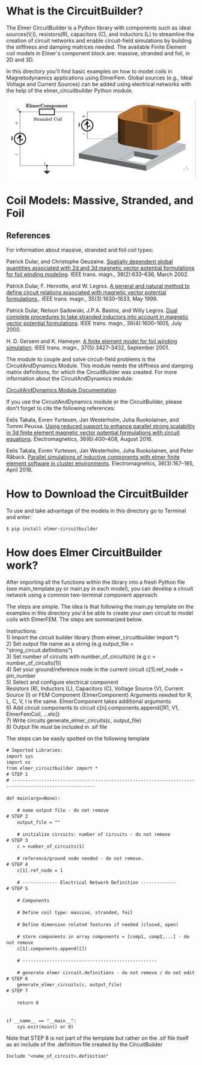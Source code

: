 # What is the CircuitBuilder?
The Elmer CircuitBuilder is a Python library with components such as ideal sources(V,I), resistors(R), capacitors (C), and inductors (L) 
to streamline the creation of circuit networks and enable circuit-field simulations by building the stiffness and damping matrices needed.
The available Finite Element coil models in Elmer's component block are: massive, stranded and foil, in 2D and 3D. 

In this directory you'll find basic examples on how to model coils in Magnetodynamics applications using ElmerFem. 
Global sources (e.g., Ideal Voltage and Current Sources) can be added using electrical networks with the help of the elmer_circuitbuilder Python module. 

![3D Stranded Closed Coil](TEAM7_current_source.png)

# Coil Models: Massive, Stranded, and Foil



## References
For information about massive, stranded and foil coil types:

  Patrick Dular, and Christophe Geuzaine. <A HREF="https://ieeexplore.ieee.org/abstract/document/996165/">Spatially dependent global quantities associated with 2d and 3d magnetic vector potential formulations for foil winding modeling</A>. IEEE trans. magn., 38(2):633–636, March 2002.

  Patrick Dular, F. Henrotte, and W. Legros. <A HREF="https://ieeexplore.ieee.org/abstract/document/767310">A general and natural method to define circuit relations associated with magnetic vector potential formulations </A>. IEEE trans. magn., 35(3):1630–1633, May 1999.

  Patrick Dular, Nelson Sadowski, J.P.A. Bastos, and Willy Legros. <A HREF="https://ieeexplore.ieee.org/abstract/document/877746">Dual complete procedures to take stranded inductors into account in magnetic vector potential formulations</A>. IEEE trans. magn., 36(4):1600–1605, July 2000.

  H. D. Gersem and K. Hameyer. <A HREF="https://ieeexplore.ieee.org/abstract/document/952629">A finite element model for foil winding simulation</A>. IEEE trans. magn., 37(5):3427–3432, September 2001.

The module to couple and solve circuit-field problems is the CircuitAndDynamics
Module. This module needs the stiffness and damping matrix definitions, for which the CircuitBuilder was created. For more information about the CircuitAndDynamics module:
<p>
<A HREF="http://www.nic.funet.fi/pub/sci/physics/elmer/doc/ElmerModelsManual.pdf#page=128">
CircuitAndDynamics Module Documentation </A>
</p>

If you use the CircuitAndDynamics module or the CircuitBuilder, please don't forget to cite the following references:

  Eelis Takala, Evren Yurtesen, Jan Westerholm, Juha Ruokolainen, and Tommi Peussa. <A HREF="https://www.tandfonline.com/doi/pdf/10.1080/02726343.2016.1187107?casa_token=XTTKx7uW-RYAAAAA:xO33zf8Rwi7UccLiGx9ZjY2GaCRPFHHxRXbY-oQ1n8f54vJdkrNu4J0EvZJL4zQ8E-1zHVgx9cS3zQ">Using reduced support to enhance parallel strong scalability in 3d finite element magnetic vector potential formulations with circuit equations</A>. Electromagnetics, 36(6):400–408, August 2016.

  Eelis Takala, Evren Yurtesen, Jan Westerholm, Juha Ruokolainen, and Peter Råback. <A HREF="https://www.tandfonline.com/doi/pdf/10.1080/02726343.2016.1151616?casa_token=LQoOG9VNPsoAAAAA:OkFQpOERLVG9p14lAjhPtJinnoXdIFc6LgHk2ax411KZqqJPlQVfLxFUndwMCj9Mze5nTneC5sCFeA">Parallel simulations of inductive components with elmer finite element software in cluster environments</A>. Electromagnetics, 36(3):167–185, April 2016.


# How to Download the CircuitBuilder
To use and take advantage of the models in this directory go to Terminal and enter:

```
$ pip install elmer-circuitbuilder
```

# How does Elmer CircuitBuilder work?
After importing all the functions within the library into a fresh Python file (see main_template.py or main.py in each model), you can develop a circuit network 
using a common two-terminal component approach. 

The steps are simple. The idea is that following the main.py template on the examples in this directory you'd be able to create
your own circuit to model coils with ElmerFEM. The steps are summarized below.

Instructions: \
               1) Import the circuit builder library (from elmer_circuitbuilder import *) \
               2) Set output file name as a string (e.g output_file = "string_circuit.definitions") \
               3) Set number of circuits with number_of_circuits(n) (e.g c = number_of_circuits(1)) \
               4) Set your ground/reference node in the current circuit c[1].ref_node = pin_number \
               5) Select and configure electrical component \
                     Resistors (R), Inductors (L), Capacitors (C), Voltage Source (V), Current Source (I)
                     or FEM Component (ElmerComponent) 
                     Arguments needed for R, L, C, V, I is the same. ElmerComponent takes additional arguments\
               6) Add circuit components to circuit c[n].components.append([R1, V1, ElmerFemCoil, ...etc]) \
               7) Write circuits generate_elmer_circuits(c, output_file) \
               8) Output file must be included in .sif file 


The steps can be easily spotted on the following template

```
# Imported Libraries:
import sys
import os
from elmer_circuitbuilder import *                                       # STEP 1
# -----------------------------------------------------------------------------------------------------

def main(argv=None):

    # name output file - do not remove                                   # STEP 2
    output_file = ""

    # initialize circuits: number of circuits - do not remove            # STEP 3
    c = number_of_circuits(1)

    # reference/ground node needed - do not remove.                      # STEP 4
    c[1].ref_node = 1

    # ------------- Electrical Network Definition -------------          # STEP 5

    # Components

    # Define coil type: massive, stranded, foil

    # Define dimension related features if needed (closed, open)

    # store components in array components = [comp1, comp2,...] - do not remove
    c[1].components.append([])

    # --------------------------------------------------

    # generate elmer circuit.definitions - do not remove / do not edit   # STEP 6
    generate_elmer_circuits(c, output_file)                              # STEP 7

    return 0


if __name__ == "__main__":
    sys.exit(main() or 0)

```

Note that STEP 8 is not part of the template but rather on the .sif file itself as an include of the .definition file created by the CircuitBuilder

```
Include "<name_of_circuit>.definition"
```

